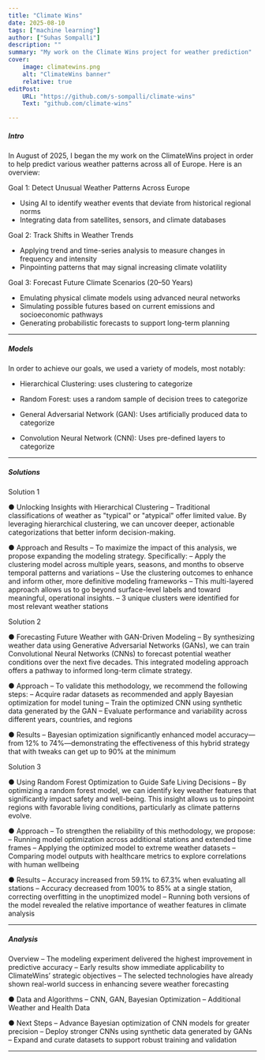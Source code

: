```yaml
---
title: "Climate Wins" 
date: 2025-08-10
tags: ["machine learning"]
author: ["Suhas Sompalli"]
description: ""
summary: "My work on the Climate Wins project for weather prediction"
cover:
    image: climatewins.png
    alt: "ClimateWins banner"
    relative: true
editPost:
    URL: "https://github.com/s-sompalli/climate-wins"
    Text: "github.com/climate-wins"

---
```


<!-- ---

##### Download

+ [Paper](paper3.pdf)
+ [Raw data](https://github.com/pmichaillat/michez-rule)

---
 -->
##### Intro

In August of 2025, I began the my work on the ClimateWins project in order to help predict various weather patterns across all of Europe. Here is an overview:

Goal 1: Detect Unusual Weather Patterns Across Europe
- Using AI to identify weather events that deviate from historical regional norms
- Integrating data from satellites, sensors, and climate databases

Goal 2: Track Shifts in Weather Trends
- Applying trend and time-series analysis to measure changes in frequency and intensity
- Pinpointing patterns that may signal increasing climate volatility

Goal 3: Forecast Future Climate Scenarios (20–50 Years)
- Emulating physical climate models using advanced neural networks
- Simulating possible futures based on current emissions and socioeconomic pathways
- Generating probabilistic forecasts to support long-term planning

---

##### Models

In order to achieve our goals, we used a variety of models, most notably:

- Hierarchical Clustering: uses clustering to categorize

- Random Forest: uses a random sample of decision trees to categorize

- General Adversarial Network (GAN): Uses artificially produced data to categorize

- Convolution Neural Network (CNN): Uses pre-defined layers to categorize


---

##### Solutions

Solution 1

● Unlocking Insights with Hierarchical Clustering
– Traditional classifications of weather as "typical" or "atypical" offer limited value. By leveraging
hierarchical clustering, we can uncover deeper, actionable categorizations that better inform
decision-making.

● Approach and Results
– To maximize the impact of this analysis, we propose expanding the modeling strategy. Specifically:
– Apply the clustering model across multiple years, seasons, and months to observe temporal
patterns and variations
– Use the clustering outcomes to enhance and inform other, more definitive modeling frameworks
– This multi-layered approach allows us to go beyond surface-level labels and toward meaningful,
operational insights.
– 3 unique clusters were identified for most relevant weather stations

Solution 2

● Forecasting Future Weather with GAN-Driven Modeling
– By synthesizing weather data using Generative Adversarial Networks (GANs), we can train Convolutional
Neural Networks (CNNs) to forecast potential weather conditions over the next five decades. This integrated
modeling approach offers a pathway to informed long-term climate strategy.

● Approach
– To validate this methodology, we recommend the following steps:
– Acquire radar datasets as recommended and apply Bayesian optimization for model tuning
– Train the optimized CNN using synthetic data generated by the GAN
– Evaluate performance and variability across different years, countries, and regions

● Results
– Bayesian optimization significantly enhanced model accuracy—from 12% to 74%—demonstrating the
effectiveness of this hybrid strategy that with tweaks can get up to 90% at the minimum


Solution 3

● Using Random Forest Optimization to Guide Safe Living Decisions
– By optimizing a random forest model, we can identify key weather features that significantly impact safety and
well-being. This insight allows us to pinpoint regions with favorable living conditions, particularly as climate
patterns evolve.

● Approach
– To strengthen the reliability of this methodology, we propose:
– Running model optimization across additional stations and extended time frames
– Applying the optimized model to extreme weather datasets
– Comparing model outputs with healthcare metrics to explore correlations with human wellbeing

● Results
– Accuracy increased from 59.1% to 67.3% when evaluating all stations
– Accuracy decreased from 100% to 85% at a single station, correcting overfitting in the unoptimized model
– Running both versions of the model revealed the relative importance of weather features in climate analysis

---

##### Analysis

Overview
– The modeling experiment delivered the highest improvement in predictive accuracy
– Early results show immediate applicability to ClimateWins’ strategic objectives
– The selected technologies have already shown real-world success in enhancing severe weather forecasting

● Data and Algorithms
– CNN, GAN, Bayesian Optimization
– Additional Weather and Health Data

● Next Steps
– Advance Bayesian optimization of CNN models for greater precision
– Deploy stronger CNNs using synthetic data generated by GANs
– Expand and curate datasets to support robust training and validation

---